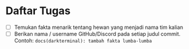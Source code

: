 # Daftar Tugas

- [ ] Temukan fakta menarik tentang hewan yang menjadi nama tim kalian 
- [ ] Berikan nama / username GitHub/Discord pada setiap judul commit. Contoh: `docs(darkterminal): tambah fakta lumba-lumba`
